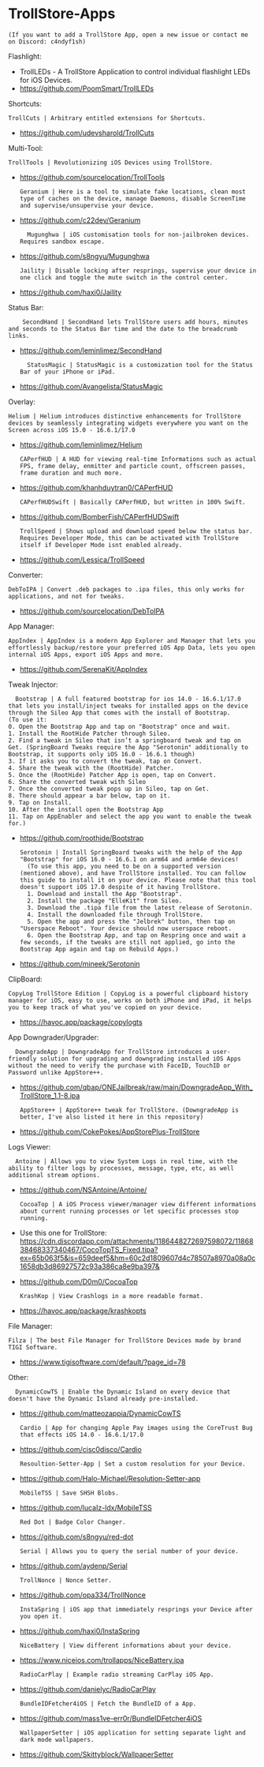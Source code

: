 # TrollStore-Apps
    (If you want to add a TrollStore App, open a new issue or contact me on Discord: c4ndyf1sh)

Flashlight:

- TrollLEDs -
A TrollStore Application to control individual flashlight LEDs for iOS Devices.
- https://github.com/PoomSmart/TrollLEDs

Shortcuts:

    TrollCuts | Arbitrary entitled extensions for Shortcuts.
- https://github.com/udevsharold/TrollCuts

Multi-Tool:

    TrollTools | Revolutionizing iOS Devices using TrollStore.
- https://github.com/sourcelocation/TrollTools

      Geranium | Here is a tool to simulate fake locations, clean most type of caches on the device, manage Daemons, disable ScreenTime and supervise/unsupervise your device.
- https://github.com/c22dev/Geranium

        Mugunghwa | iOS customisation tools for non-jailbroken devices. Requires sandbox escape.
- https://github.com/s8ngyu/Mugunghwa

      Jaility | Disable locking after resprings, supervise your device in one click and toggle the mute switch in the control center.
- https://github.com/haxi0/Jaility

Status Bar:

        SecondHand | SecondHand lets TrollStore users add hours, minutes and seconds to the Status Bar time and the date to the breadcrumb links.
- https://github.com/leminlimez/SecondHand

        StatusMagic | StatusMagic is a customization tool for the Status Bar of your iPhone or iPad.
- https://github.com/Avangelista/StatusMagic

Overlay:

    Helium | Helium introduces distinctive enhancements for TrollStore devices by seamlessly integrating widgets everywhere you want on the Screen across iOS 15.0 - 16.6.1/17.0
- https://github.com/leminlimez/Helium

      CAPerfHUD | A HUD for viewing real-time Informations such as actual FPS, frame delay, enmitter and particle count, offscreen passes, frame duration and much more.
- https://github.com/khanhduytran0/CAPerfHUD

      CAPerfHUDSwift | Basically CAPerfHUD, but written in 100% Swift.
- https://github.com/BomberFish/CAPerfHUDSwift

      TrollSpeed | Shows upload and download speed below the status bar. Requires Developer Mode, this can be activated with TrollStore itself if Developer Mode isnt enabled already.
- https://github.com/Lessica/TrollSpeed

Converter:

    DebToIPA | Convert .deb packages to .ipa files, this only works for applications, and not for tweaks.
- https://github.com/sourcelocation/DebToIPA

App Manager:

    AppIndex | AppIndex is a modern App Explorer and Manager that lets you effortlessly backup/restore your preferred iOS App Data, lets you open internal iOS Apps, export iOS Apps and more.
- https://github.com/SerenaKit/AppIndex

Tweak Injector:

      Bootstrap | A full featured bootstrap for ios 14.0 - 16.6.1/17.0 that lets you install/inject tweaks for installed apps on the device through the Sileo App that comes with the install of Bootstrap.
    (To use it:
    0. Open the Bootstrap App and tap on "Bootstrap" once and wait.
    1. Install the RootHide Patcher through Sileo.
    2. Find a tweak in Sileo that isn’t a springboard tweak and tap on Get. (SpringBoard Tweaks require the App "Serotonin" additionally to Bootstrap, it supports only iOS 16.0 - 16.6.1 though)
    3. If it asks you to convert the tweak, tap on Convert.
    4. Share the tweak with the (RootHide) Patcher.
    5. Once the (RootHide) Patcher App is open, tap on Convert.
    6. Share the converted tweak with Sileo
    7. Once the converted tweak pops up in Sileo, tap on Get.
    8. There should appear a bar below, tap on it.
    9. Tap on Install.
    10. After the install open the Bootstrap App
    11. Tap on AppEnabler and select the app you want to enable the tweak for.)
- https://github.com/roothide/Bootstrap

      Serotonin | Install SpringBoard tweaks with the help of the App "Bootstrap" for iOS 16.0 - 16.6.1 on arm64 and arm64e devices!
        (To use this app, you need to be on a supported version (mentioned above), and have TrollStore installed. You can follow this guide to install it on your device. Please note that this tool doesn't support iOS 17.0 despite of it having TrollStore.
        1. Download and install the App "Bootstrap".
        2. Install the package "ElleKit" from Sileo.
        3. Download the .tipa file from the latest release of Serotonin.
        4. Install the downloaded file through TrollStore.
        5. Open the app and press the "Jelbrek" button, then tap on "Userspace Reboot". Your device should now userspace reboot.
        6. Open the Bootstrap App, and tap on Respring once and wait a few seconds, if the tweaks are still not applied, go into the Bootstrap App again and tap on Rebuild Apps.)
- https://github.com/mineek/Serotonin

ClipBoard:

    CopyLog TrollStore Edition | CopyLog is a powerful clipboard history manager for iOS, easy to use, works on both iPhone and iPad, it helps you to keep track of what you've copied on your device.
- https://havoc.app/package/copylogts

App Downgrader/Upgrader:

      DowngradeApp | DowngradeApp for TrollStore introduces a user-friendly solution for upgrading and downgrading installed iOS Apps without the need to verify the purchase with FaceID, TouchID or Password unlike AppStore++.
- https://github.com/qbap/ONEJailbreak/raw/main/DowngradeApp_With_TrollStore_1.1-8.ipa

      AppStore++ | AppStore++ tweak for TrollStore. (DowngradeApp is better, I've also listed it here in this repository)
- https://github.com/CokePokes/AppStorePlus-TrollStore

Logs Viewer:

      Antoine | Allows you to view System Logs in real time, with the ability to filter logs by processes, message, type, etc, as well additional stream options.
- https://github.com/NSAntoine/Antoine/

      CocoaTop | A iOS Process viewer/manager view different informations about current running processes or let specific processes stop running.
- Use this one for TrollStore: https://cdn.discordapp.com/attachments/1186448272697598072/1186838468337340467/CocoTopTS_Fixed.tipa?ex=65b063f5&is=659deef5&hm=60c2d1809607d4c78507a8970a08a0c1658db3d86927572c93a386ca8e9ba397&
- https://github.com/D0m0/CocoaTop

      KrashKop | View Crashlogs in a more readable format.
- https://havoc.app/package/krashkopts

File Manager:

    Filza | The best File Manager for TrollStore Devices made by brand TIGI Software.
- https://www.tigisoftware.com/default/?page_id=78


Other:

      DynamicCowTS | Enable the Dynamic Island on every device that doesn't have the Dynamic Island already pre-installed.
- https://github.com/matteozappia/DynamicCowTS

      Cardio | App for changing Apple Pay images using the CoreTrust Bug that effects iOS 14.0 - 16.6.1/17.0
- https://github.com/cisc0disco/Cardio

      Resoultion-Setter-App | Set a custom resolution for your Device.
- https://github.com/Halo-Michael/Resolution-Setter-app

      MobileTSS | Save SHSH Blobs.
- https://github.com/lucaIz-ldx/MobileTSS

      Red Dot | Badge Color Changer.
- https://github.com/s8ngyu/red-dot

      Serial | Allows you to query the serial number of your device.
- https://github.com/aydenp/Serial

      TrollNonce | Nonce Setter.
- https://github.com/opa334/TrollNonce

      InstaSpring | iOS app that immediately resprings your Device after you open it.
- https://github.com/haxi0/InstaSpring

      NiceBattery | View different informations about your device.
- https://www.niceios.com/trollapps/NiceBattery.ipa

      RadioCarPlay | Example radio streaming CarPlay iOS App.
- https://github.com/danielyc/RadioCarPlay

      BundleIDFetcher4iOS | Fetch the BundleID of a App.
- https://github.com/mass1ve-err0r/BundleIDFetcher4iOS

      WallpaperSetter | iOS application for setting separate light and dark mode wallpapers.
- https://github.com/Skittyblock/WallpaperSetter